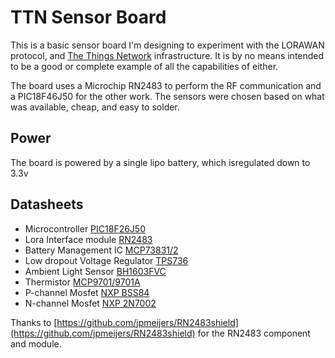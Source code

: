 # TTN Sensor Board

This is a basic sensor board I'm designing to experiment with the LORAWAN protocol, and [The Things Network](https://www.thethingsnetwork.org/) infrastructure. It is by no means intended to be a good or complete example of all the capabilities of either.

The board uses a Microchip RN2483 to perform the RF communication and a PIC18F46J50 for the other work. The sensors were chosen based on what was available, cheap, and easy to solder.

## Power
The board is powered by a single lipo battery, which isregulated down to 3.3v 

## Datasheets

* Microcontroller [PIC18F26J50](http://ww1.microchip.com/downloads/en/DeviceDoc/39632e.pdf)
* Lora Interface module [RN2483](http://ww1.microchip.com/downloads/en/DeviceDoc/50002346A.pdf)
* Battery Management IC [MCP73831/2](http://ww1.microchip.com/downloads/en/DeviceDoc/20001984g.pdf)
* Low dropout Voltage Regulator [TPS736](http://www.ti.com/lit/ds/symlink/tps736.pdf)
* Ambient Light Sensor [BH1603FVC](http://rohmfs.rohm.com/en/products/databook/datasheet/ic/sensor/light/bh1603fvc-e.pdf)
* Thermistor [MCP9701/9701A](http://ww1.microchip.com/downloads/en/DeviceDoc/21942e.pdf)
* P-channel Mosfet [NXP BSS84](http://www.nxp.com/documents/data_sheet/BSS84.pdf)
* N-channel Mosfet [NXP 2N7002](https://www.nxp.com/documents/data_sheet/2N7002.pdf)

Thanks to [https://github.com/jpmeijers/RN2483shield](https://github.com/jpmeijers/RN2483shield) for the RN2483 component and module.